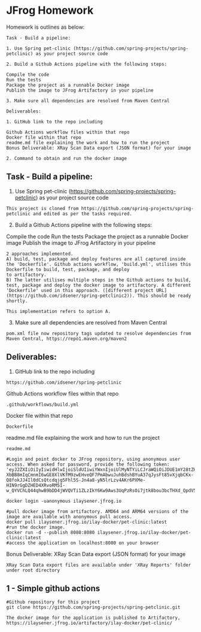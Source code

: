 # JFrog Homework 

Homework is outlines as below:


```
Task - Build a pipeline:

1. Use Spring pet-clinic (https://github.com/spring-projects/spring-petclinic) as your project source code

2. Build a Github Actions pipeline with the following steps:

Compile the code
Run the tests
Package the project as a runnable Docker image
Publish the image to JFrog Artifactory in your pipeline

3. Make sure all dependencies are resolved from Maven Central

Deliverables:

1. GitHub link to the repo including

Github Actions workflow files within that repo
Docker file within that repo
readme.md file explaining the work and how to run the project
Bonus Deliverable: XRay Scan Data export (JSON format) for your image

2. Command to obtain and run the docker image
```

## Task - Build a pipeline:
1. Use Spring pet-clinic (https://github.com/spring-projects/spring-petclinic) as your project source code
```
This project is cloned from https://github.com/spring-projects/spring-petclinic and edited as per the tasks required.
```

2. Build a Github Actions pipeline with the following steps:

Compile the code
Run the tests
Package the project as a runnable Docker image
Publish the image to JFrog Artifactory in your pipeline
```
2 approaches implemented.
A) build, test, package and deploy features are all captured inside the 'Dockerfile'. Github actions workflow, 'build.yml', utilises this Dockerfile to build, test, package, and deploy
to artifactory.
B) The latter utilises multiple steps in the Github actions to build, test, package and deploy the docker image to artifactory. A different 'Dockerfile' used in this approach. ([different project URL](https://github.com/idsener/spring-petclinic2)). This should be ready shortly.

This implementation refers to option A.
```

3. Make sure all dependencies are resolved from Maven Central
```
pom.xml file now repository tags updated to resolve dependencies from Maven Central, https://repo1.maven.org/maven2
```  


## Deliverables:

1. GitHub link to the repo including
```
https://github.com/idsener/spring-petclinic
```

Github Actions workflow files within that repo
```
.github/workflows/build.yml
```

Docker file within that repo
```
Dockerfile
```

readme.md file explaining the work and how to run the project
```
readme.md

#Login and point docker to JFrog repository, using anonymous user access. When asked for password, provide the following token: 'eyJ2ZXIiOiIyIiwidHlwIjoiSldUIiwiYWxnIjoiUlMyNTYiLCJraWQiOiJDUE1mY28tZHZ0Y09zUXppRVNrS21JZmp6OHFuSldROTU0QkJrX3BGblFrIn0.eyJzdWIiOiJqZmFjQDAxaGI2NHN6NTVia3ltMDZnMG01c2EwazRtL3VzZXJzL2Fub255bW91cyIsInNjcCI6ImFwcGxpZWQtcGVybWlzc2lvbnMvdXNlciIsImF1ZCI6WyJqZnJ0QCoiLCJqZmFjQCoiLCJqZmV2dEAqIiwiamZtZEAqIiwiamZjb25AKiIsImpmaW50QCoiLCJqZndrc0AqIl0sImlzcyI6ImpmZmVAMDFoYjY0c3o1NWJreW0wNmcwbTVzYTBrNG0iLCJpYXQiOjE2OTY4MjEzNjksImp0aSI6IjU5NWFhOTMwLWI5MTQtNGNkMi1hOWU5LTdlNzg0YTcxMTIxMiJ9.xS5NqqIcJv2QwI61BXWHQgcuWts2vyBiTiK_3D6FGQL3yCbJC3i7vxu-XbBB8mIqCmnmI6wGE8XlVKfM9zwEHveQF7PmAbwuJuhBdshBYuA37qJysFt85vXjqbCKx-Q8fokJJ4Il0dCsQtcdqjg5Fhl5S-Jn4a8-yN5lrLzv4AKr6PXMe-HIN9rGgDZHED4XRvoRM5I-w_QYVChLQ44qhwB9bDD4jWVQVTi1ZLzIkY6Kw9Aws3UqPzRsOi7jtk8bou3bcTHXd_QpdV5qYBJ8y5IZhb05mQKIo8ZqR9ILFiMdbt3TOZ9CnJC0Kw9jvf63MIRvKREqrnCGIFEATed2Bg'

docker login -uanonymous ilaysener.jfrog.io

#pull docker image from artifactory. AMD64 and ARM64 versions of the image are available with anonymous pull access.
docker pull ilaysener.jfrog.io/ilay-docker/pet-clinic:latest
#run the docker image. 
docker run -d --publish 8080:8080 ilaysener.jfrog.io/ilay-docker/pet-clinic:latest
#access the application on localhost:8080 on your browser
```

Bonus Deliverable: XRay Scan Data export (JSON format) for your image

```
XRay Scan Data export files are available under 'XRay Reports' folder under root directory
```






## 1 - Simple github actions
```
#Github repository for this project
git clone https://github.com/spring-projects/spring-petclinic.git

The docker image for the application is published to Artifactory,
https://ilaysener.jfrog.io/artifactory/ilay-docker/pet-clinic/

```
